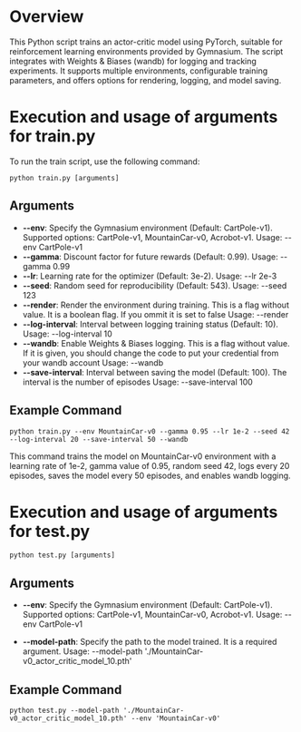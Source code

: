 # Overview
This Python script trains an actor-critic model using PyTorch, suitable for reinforcement learning environments provided by Gymnasium. The script integrates with Weights & Biases (wandb) for logging and tracking experiments. It supports multiple environments, configurable training parameters, and offers options for rendering, logging, and model saving.

# Execution and usage of arguments for train.py

To run the train script, use the following command:

```
python train.py [arguments]
```

## Arguments

- **--env**: Specify the Gymnasium environment (Default: CartPole-v1). Supported options: CartPole-v1, MountainCar-v0, Acrobot-v1.
Usage: --env CartPole-v1
- **--gamma**: Discount factor for future rewards (Default: 0.99).
Usage: --gamma 0.99
- **--lr**: Learning rate for the optimizer (Default: 3e-2).
Usage: --lr 2e-3
- **--seed**: Random seed for reproducibility (Default: 543).
Usage: --seed 123
- **--render**: Render the environment during training. This is a flag without value. It is a boolean flag. If you ommit it is set to false
Usage: --render
- **--log-interval**: Interval between logging training status (Default: 10).
Usage: --log-interval 10
- **--wandb**: Enable Weights & Biases logging. This is a flag without value. If it is given, you should change the code to put your credential from your wandb account
Usage: --wandb
- **--save-interval**: Interval between saving the model (Default: 100). The interval is the number of episodes
Usage: --save-interval 100

## Example Command

```
python train.py --env MountainCar-v0 --gamma 0.95 --lr 1e-2 --seed 42 --log-interval 20 --save-interval 50 --wandb
```
This command trains the model on MountainCar-v0 environment with a learning rate of 1e-2, gamma value of 0.95, random seed 42, logs every 20 episodes, saves the model every 50 episodes, and enables wandb logging.


# Execution and usage of arguments for test.py

```
python test.py [arguments]
```

## Arguments

- **--env**: Specify the Gymnasium environment (Default: CartPole-v1). Supported options: CartPole-v1, MountainCar-v0, Acrobot-v1.
Usage: --env CartPole-v1

- **--model-path**: Specify the path to the model trained. It is a required argument.
Usage: --model-path './MountainCar-v0_actor_critic_model_10.pth'

## Example Command

```
python test.py --model-path './MountainCar-v0_actor_critic_model_10.pth' --env 'MountainCar-v0'
```
  
